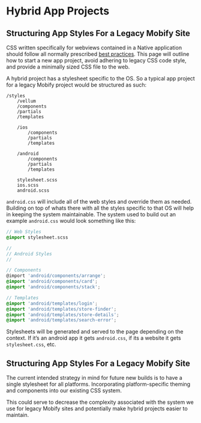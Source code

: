 # Hybrid App Projects

## Structuring App Styles For a Legacy Mobify Site

CSS written specifically for webviews contained in a Native application should follow all normally prescribed [best practices](https://github.com/mobify/mobify-code-style/tree/master/css/css-best-practices). This page will outline how to start a new app project, avoid adhering to legacy CSS code style, and provide a minimally sized CSS file to the web.

A hybrid project has a stylesheet specific to the OS. So a typical app project for a legacy Mobify project would be structured as such:

```
/styles
    /vellum
    /components
    /partials
    /templates

    /ios
        /components
        /partials
        /templates

    /android
        /components
        /partials
        /templates

    stylesheet.scss
    ios.scss
    android.scss
```

``android.css`` will include all of the web styles and override them as needed. Building on top of whats there with all the styles specific to that OS will help in keeping the system maintainable. The system used to build out an example ``android.css`` would look something like this:

```scss
// Web Styles
@import stylesheet.scss

//
// Android Styles
//

// Components
@import 'android/components/arrange';
@import 'android/components/card';
@import 'android/components/stack';

// Templates
@import 'android/templates/login';
@import 'android/templates/store-finder';
@import 'android/templates/store-details';
@import 'android/templates/search-error';
```

Stylesheets will be generated and served to the page depending on the context. If it’s an android app it gets ``android.css``, if its a website it gets ``stylesheet.css``, etc. 

## Structuring App Styles For a Legacy Mobify Site

The current intended strategy in mind for future new builds is to have a single stylesheet for all platforms. Incorporating platform-specific theming and components into our existing CSS system.

This could serve to decrease the complexity associated with the system we use for legacy Mobify sites and potentially make hybrid projects easier to maintain.